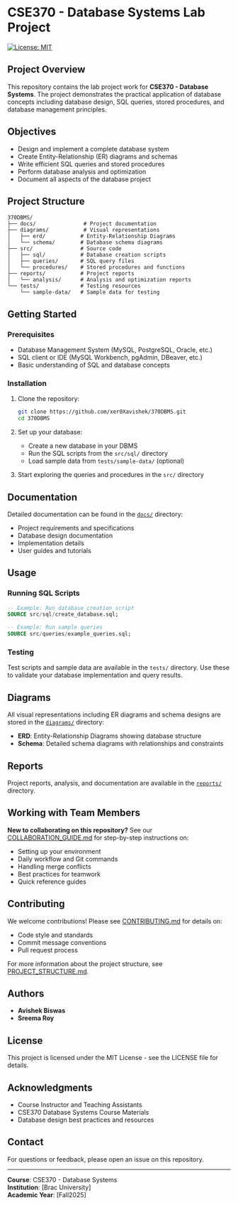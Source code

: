 # CSE370 - Database Systems Lab Project

[![License: MIT](https://img.shields.io/badge/License-MIT-yellow.svg)](https://opensource.org/licenses/MIT)

## Project Overview

This repository contains the lab project work for **CSE370 - Database Systems**. The project demonstrates the practical application of database concepts including database design, SQL queries, stored procedures, and database management principles.

## Objectives

- Design and implement a complete database system
- Create Entity-Relationship (ER) diagrams and schemas
- Write efficient SQL queries and stored procedures
- Perform database analysis and optimization
- Document all aspects of the database project

## Project Structure

```
370DBMS/
├── docs/               # Project documentation
├── diagrams/           # Visual representations
│   ├── erd/           # Entity-Relationship Diagrams
│   └── schema/        # Database schema diagrams
├── src/               # Source code
│   ├── sql/           # Database creation scripts
│   ├── queries/       # SQL query files
│   └── procedures/    # Stored procedures and functions
├── reports/           # Project reports
│   └── analysis/      # Analysis and optimization reports
└── tests/             # Testing resources
    └── sample-data/   # Sample data for testing
```

## Getting Started

### Prerequisites

- Database Management System (MySQL, PostgreSQL, Oracle, etc.)
- SQL client or IDE (MySQL Workbench, pgAdmin, DBeaver, etc.)
- Basic understanding of SQL and database concepts

### Installation

1. Clone the repository:
   ```bash
   git clone https://github.com/xer0Xavishek/370DBMS.git
   cd 370DBMS
   ```

2. Set up your database:
   - Create a new database in your DBMS
   - Run the SQL scripts from the `src/sql/` directory
   - Load sample data from `tests/sample-data/` (optional)

3. Start exploring the queries and procedures in the `src/` directory

## Documentation

Detailed documentation can be found in the [`docs/`](./docs/) directory:
- Project requirements and specifications
- Database design documentation
- Implementation details
- User guides and tutorials

## Usage

### Running SQL Scripts

```sql
-- Example: Run database creation script
SOURCE src/sql/create_database.sql;

-- Example: Run sample queries
SOURCE src/queries/example_queries.sql;
```

### Testing

Test scripts and sample data are available in the `tests/` directory. Use these to validate your database implementation and query results.

## Diagrams

All visual representations including ER diagrams and schema designs are stored in the [`diagrams/`](./diagrams/) directory:
- **ERD**: Entity-Relationship Diagrams showing database structure
- **Schema**: Detailed schema diagrams with relationships and constraints

## Reports

Project reports, analysis, and documentation are available in the [`reports/`](./reports/) directory.

## Working with Team Members

**New to collaborating on this repository?** See our [COLLABORATION_GUIDE.md](./COLLABORATION_GUIDE.md) for step-by-step instructions on:
- Setting up your environment
- Daily workflow and Git commands
- Handling merge conflicts
- Best practices for teamwork
- Quick reference guides

## Contributing

We welcome contributions! Please see [CONTRIBUTING.md](./CONTRIBUTING.md) for details on:
- Code style and standards
- Commit message conventions
- Pull request process

For more information about the project structure, see [PROJECT_STRUCTURE.md](./PROJECT_STRUCTURE.md).

## Authors

- **Avishek Biswas**
- **Sreema Roy**

## License

This project is licensed under the MIT License - see the LICENSE file for details.

##  Acknowledgments

- Course Instructor and Teaching Assistants
- CSE370 Database Systems Course Materials
- Database design best practices and resources

## Contact

For questions or feedback, please open an issue on this repository.

---

**Course**: CSE370 - Database Systems  
**Institution**: [Brac University]  
**Academic Year**: [Fall2025]
